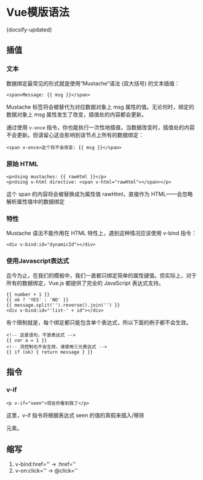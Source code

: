 
# Vue模版语法
{docsify-updated}




## 插值
### 文本
数据绑定最常见的形式就是使用“Mustache”语法 (双大括号) 的文本插值：
    
    <span>Message: {{ msg }}</span>

Mustache 标签将会被替代为对应数据对象上 msg 属性的值。无论何时，绑定的数据对象上 msg 属性发生了改变，插值处的内容都会更新。

通过使用 `v-once` 指令，你也能执行一次性地插值，当数据改变时，插值处的内容不会更新。但请留心这会影响到该节点上所有的数据绑定：

    <span v-once>这个将不会改变: {{ msg }}</span>

### 原始 HTML
    <p>Using mustaches: {{ rawHtml }}</p>
    <p>Using v-html directive: <span v-html="rawHtml"></span></p>
这个 span 的内容将会被替换成为属性值 rawHtml，直接作为 HTML——会忽略解析属性值中的数据绑定

### 特性
Mustache 语法不能作用在 HTML 特性上，遇到这种情况应该使用 v-bind 指令：

    <div v-bind:id="dynamicId"></div>

### 使用Javascript表达式
迄今为止，在我们的模板中，我们一直都只绑定简单的属性键值。但实际上，对于所有的数据绑定，Vue.js 都提供了完全的 JavaScript 表达式支持。

    {{ number + 1 }}
    {{ ok ? 'YES' : 'NO' }}
    {{ message.split('').reverse().join('') }}
    <div v-bind:id="'list-' + id"></div>
有个限制就是，每个绑定都只能包含单个表达式，所以下面的例子都不会生效。

    <!-- 这是语句，不是表达式 -->
    {{ var a = 1 }}
    <!-- 流控制也不会生效，请使用三元表达式 -->
    {{ if (ok) { return message } }}

## 指令
### v-if
    <p v-if="seen">现在你看到我了</p>
这里，v-if 指令将根据表达式 seen 的值的真假来插入/移除 <p> 元素。


## 缩写
1. v-bind:href='' ->  :href=''
2. v-on:click='' -> @click=''